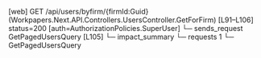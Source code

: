 [web] GET /api/users/byfirm/{firmId:Guid}  (Workpapers.Next.API.Controllers.UsersController.GetForFirm)  [L91–L106] status=200 [auth=AuthorizationPolicies.SuperUser]
  └─ sends_request GetPagedUsersQuery [L105]
  └─ impact_summary
    └─ requests 1
      └─ GetPagedUsersQuery

